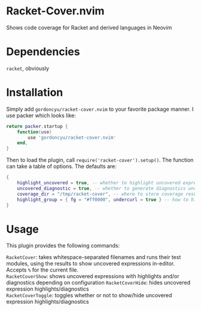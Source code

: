 # Racket-Cover.nvim
Shows code coverage for Racket and derived languages in Neovim

# Dependencies
`racket`, obviously
# Installation
Simply add `gordoncyu/racket-cover.nvim` to your favorite package manner. I use packer which looks like:
```lua
return packer.startup {
    function(use)
        use 'gordoncyu/racket-cover.nvim'
    end,
}
```
Then to load the plugin, call `require('racket-cover').setup()`. The function can take a table of options. The defaults are:
```lua
{
    highlight_uncovered = true, -- whether to highlight uncovered expressions or not
    uncovered_diagnostic = true, -- whether to generate diagnostics uncovered expressions or not
    coverage_dir = "/tmp/racket-cover", -- where to store coverage results
    highlight_group = { fg = "#ff0000", undercurl = true } -- how to highlight uncovered expressions
}
``` 
# Usage
This plugin provides the following commands:

`RacketCover`: takes whitespace-separated filenames and runs their test modules, using the results to show uncovered expressions in-editor. Accepts `%` for the current file.  
`RacketCoverShow`: shows uncovered expressions with highlights and/or diagnostics depending on configuration
`RacketCoverHide`: hides uncovered expression highlights/diagnostics  
`RacketCoverToggle`: toggles whether or not to show/hide uncovered expression highlights/diagnostics
